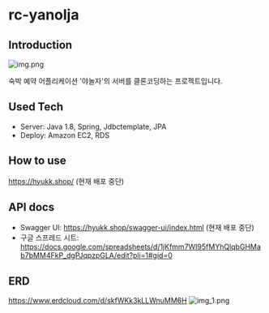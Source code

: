 # rc-yanolja
## Introduction
![img.png](img.png)

숙박 예약 어플리케이션 '야놀자'의 서버를 클론코딩하는 프로젝트입니다.
## Used Tech
- Server: Java 1.8, Spring, Jdbctemplate, JPA 
- Deploy: Amazon EC2, RDS

## How to use
https://hyukk.shop/ (현재 배포 중단)

## API docs
- Swagger UI: https://hyukk.shop/swagger-ui/index.html (현재 배포 중단)
- 구글 스프레드 시트: https://docs.google.com/spreadsheets/d/1jKfmm7WI95fMYhQlqbGHMab7bMM4FkP_dgPJqpzpGLA/edit?pli=1#gid=0

## ERD
https://www.erdcloud.com/d/skfWKk3kLLWnuMM6H
![img_1.png](img_1.png)